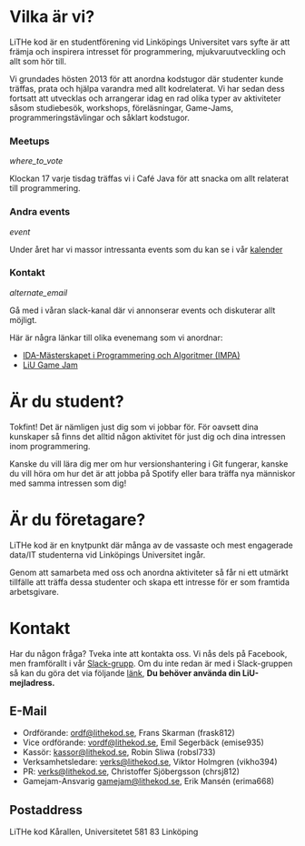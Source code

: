 # Vilka är vi?

LiTHe kod är en studentförening vid Linköpings Universitet vars syfte
är att främja och inspirera intresset för programmering,
mjukvaruutveckling och allt som hör till.

Vi grundades hösten 2013 för att anordna kodstugor där studenter kunde träffas,
prata och hjälpa varandra med allt kodrelaterat.
Vi har sedan dess fortsatt att utvecklas och arrangerar
idag en rad olika typer av aktiviteter såsom studiebesök, workshops,
föreläsningar, Game-Jams, programmeringstävlingar och såklart kodstugor.

<div id="introduction">
	<div class="intro-card">
		<h3>Meetups</h3>
		<i class="symbol material-icons">where_to_vote</i>
		<p>
			Klockan 17 varje tisdag träffas vi i Café Java för att snacka om allt relaterat till
			programmering.
		</p>
	</div>
	<div class="intro-card">
		<h3>Andra events</h3>
		<i class="symbol material-icons">event</i>
		<p>
			Under året har vi massor intressanta events som du kan se i vår <a
			href="calendarlink">kalender</a>
		</p>
	</div>
	<div class="intro-card">
		<h3>Kontakt</h3>
		<i class="symbol material-icons">alternate_email</i>
		<p>
			Gå med i våran <a>slack-kanal</a> där vi annonserar events och
			diskuterar allt möjligt.
		</p>
	</div>
</div>

Här är några länkar till olika evenemang som vi anordnar:

* [IDA-Mästerskapet i Programmering och Algoritmer (IMPA)](https://www.ida.liu.se/projects/impa/new/)
* [LiU Game Jam](http://liugamejam.se/)

# Är du student?

Tokfint! Det är nämligen just dig som vi jobbar för.
För oavsett dina kunskaper så finns det alltid någon aktivitet för just dig och
dina intressen inom programmering.

Kanske du vill lära dig mer om hur versionshantering i Git fungerar,
kanske du vill höra om hur det är att jobba på
Spotify eller bara träffa nya människor med samma intressen som dig!

# Är du företagare?

LiTHe kod är en knytpunkt där många av de vassaste och mest engagerade data/IT
studenterna vid Linköpings Universitet ingår.

Genom att samarbeta med oss och anordna aktiviteter så får ni ett utmärkt tillfälle
att träffa dessa studenter och skapa ett intresse för er som framtida arbetsgivare.

# Kontakt

Har du någon fråga? Tveka inte att kontakta oss. Vi nås dels på Facebook,
men framförallt i vår [Slack-grupp](https://lithe-kod.slack.com/).
Om du inte redan är med i Slack-gruppen så kan du göra det via följande
[länk](https://lithe-kod.slack.com/signup), **Du behöver använda din LiU-mejladress.**

## E-Mail

* Ordförande: ordf@lithekod.se, Frans Skarman (frask812)
* Vice ordförande: vordf@lithekod.se, Emil Segerbäck (emise935)
* Kassör: kassor@lithekod.se, Robin Sliwa (robsl733)
* Verksamhetsledare: verks@lithekod.se, Viktor Holmgren (vikho394)
* PR: verks@lithekod.se, Christoffer Sjöbergsson (chrsj812)
* Gamejam-Ansvarig gamejam@lithekod.se, Erik Mansén (erima668)

## Postaddress

LiTHe kod Kårallen, Universitetet 581 83 Linköping

